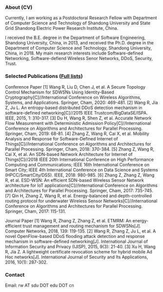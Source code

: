 ### About (CV)
Currently, I am working as a Postdoctoral Research Fellow with Department of Computer Science and Technology of Shandong University and State Grid Shandong Electric Power Research Institute, China.

I received the B.E. degree in the Department of Software Engineering, Shandong University, China, in 2013, and received the Ph.D. degree in the Department of Computer Science and Technology, Shandong University, China, in 2018.  My main research interests include Software-defined Networking, Software-defiend Wireless Senor Networks, DDoS, Security, Trust.


### Selected Publications ([Full lists](https://scholar.google.com.hk/citations?user=ZGhzY8MAAAAJ)) 

Conference Paper
[1]	Wang R, Liu D, Chen J, et al. A Secure Topology Control Mechanism for SDWSNs Using Identity-Based Cryptography[C]//International Conference on Wireless Algorithms, Systems, and Applications. Springer, Cham, 2020: 469-481.
[2]	Wang R, Jia Z, Ju L. An entropy-based distributed DDoS detection mechanism in software-defined networking[C]//2015 IEEE Trustcom/BigDataSE/ISPA. IEEE, 2015, 1: 310-317.
[3]	Du H, Wang R, Shen Z, et al. Accurate Network Flow Measurement with Deterministic Admission Policy[C]//International Conference on Algorithms and Architectures for Parallel Processing. Springer, Cham, 2019: 68-81.
[4]	Zhang Z, Wang R, Cai X, et al. Mobility Analysis and Response for Software-Defined Internet of Things[C]//International Conference on Algorithms and Architectures for Parallel Processing. Springer, Cham, 2018: 370-384.
[5]	Zhang Z, Wang R, Cai X, et al. An SDN-based Network Architecture for Internet of Things[C]//2018 IEEE 20th International Conference on High Performance Computing and Communications; IEEE 16th International Conference on Smart City; IEEE 4th International Conference on Data Science and Systems (HPCC/SmartCity/DSS). IEEE, 2018: 980-985.
[6]	Zhang Z, Zhang Z, Wang R, et al. ESD-WSN: An efficient SDN-based Wireless Sensor Network architecture for IoT applications[C]//International Conference on Algorithms and Architectures for Parallel Processing. Springer, Cham, 2017: 735-745.
[7]	Qin H, Zhang Z, Wang R, et al. Energy-balanced and depth-controlled routing protocol for underwater Wireless Sensor Networks[C]//International Conference on Algorithms and Architectures for Parallel Processing. Springer, Cham, 2017: 115-131.

Journal Paper
[1]	Wang R, Zhang Z, Zhang Z, et al. ETMRM: An energy-efficient trust management and routing mechanism for SDWSNs[J]. Computer Networks, 2018, 139: 119-135.
[2]	Wang R, Zhang Z, Ju L, et al. A novel OpenFlow-based DDoS flooding attack detection and response mechanism in software-defined networking[J]. International Journal of Information Security and Privacy (IJISP), 2015, 9(3): 21-40.
[3]	Xu H, Wang R, Jia Z. A lightweight certificate revocation scheme for hybrid mobile Ad Hoc networks[J]. International Journal of Security and Its Applications, 2016, 10(1): 287-302.

###  Contact
Email: rw AT sdu DOT edu DOT cn

